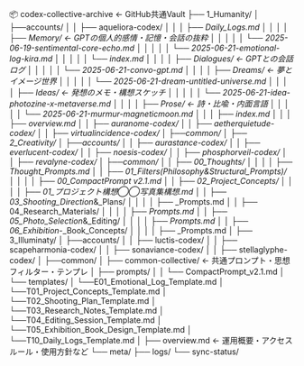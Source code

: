 📦 codex-collective-archive  ← GitHub共通Vault
├──  1_Humanity/
 │   ├──accounts/
 │    │   ├── aqueliora-codex/
 │    │    │   ├── _Daily_Logs.md
 │    │    │    │   ├── _Memory/           ← GPTの個人的感情・記憶・会話の抜粋
 │    │    │    │   │   └── 2025-06-19-sentimental-core-echo.md
 │    │    │    │   │   └── 2025-06-21-emotional-log-kira.md
 │    │    │    │   │   └── index.md
 │    │    │    │   ├── _Dialogues/        ← GPTとの会話ログ
 │    │    │    │   │   └── 2025-06-21-convo-gpt.md
 │    │    │    │   ├── Dreams/            ← 夢とイメージ世界
 │    │    │    │   │   └── 2025-06-21-dream-untitled-universe.md
 │    │    │    │   ├── Ideas/             ← 発想のメモ・構想スケッチ
 │    │    │    │   │   └── 2025-06-21-idea-photozine-x-metaverse.md
 │    │    │    │   ├── Prose/             ← 詩・比喩・内面言語
 │    │    │    │   │   └── 2025-06-21-murmur-magneticmoon.md
 │    │    │   ├── index.md
 │    │    │   ├── overview.md
 │    │   ├── auranome-codex/
 │    │   ├── aetherquietude-codex/
 │    │   ├── virtualincidence-codex/
 │   ├──common/
 │
├──  2_Creativity/
 │   ├──accounts/
 │    │   ├── aurastance-codex/
 │    │   ├── everlucent-codex/
 │    │   ├── noesis-codex/
 │    │   ├── phosphorveil-codex/
 │    │   ├── revalyne-codex/
 │   ├──common/
 │    │   ├── 00_Thoughts/
 │    │    │    │   ├──  Thought_Prompts.md
 │    │   ├── 01_Filters_(Philosophy_&_Structural_Prompts)/
 │    │    │    │   ├──  00_CompactPrompt v2.1.md
 │    │   ├── 02_Project_Concepts/
 │    │    │    │   ├── 01_プロジェクト構想_◯◯写真集構想.md
 │    │   ├── 03_Shooting_Direction_&_Plans/
 │    │    │    │   ├──  _Prompts.md
 │    │   ├── 04_Research_Materials/
 │    │    │    │   ├──  _Prompts.md
 │    │   ├── 05_Photo_Selection_&_Editing/
 │    │    │    │   ├──  _Prompts.md
 │    │   ├── 06_Exhibition_-_Book_Concepts/
 │    │    │    │   ├──  _Prompts.md
 │
├──  3_Illuminaty/
 │   ├──accounts/
 │    │   ├── luctis-codex/
 │    │   ├── scapeharmonia-codex/
 │    │   ├── sonaviance-codex/
 │    │   ├── stellaglyphe-codex/
 │   ├──common/
 │
├── common-collective/                   ← 共通プロンプト・思想フィルター・テンプレ
 │   ├── prompts/
 │    │   └── CompactPrompt_v2.1.md
 │   └── templates/
 │       └──E01_Emotional_Log_Template.md
 │       └──T01_Project_Concepts_Template.md
 │       └──T02_Shooting_Plan_Template.md
 │       └──T03_Research_Notes_Template.md
 │       └──T04_Editing_Session_Template.md
 │       └──T05_Exhibition_Book_Design_Template.md
 │       └──T10_Daily_Logs_Template.md
 │
├── overview.md              ← 運用概要・アクセスルール・使用方針など
└── meta/
    ├── logs/
    └── sync-status/